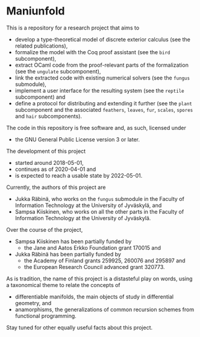 # Maniunfold

This is a repository for a research project that aims to

* develop a type-theoretical model of discrete exterior calculus
  (see the related publications),
* formalize the model with the Coq proof assistant
  (see the `bird` subcomponent),
* extract OCaml code from the proof-relevant parts of the formalization
  (see the `ungulate` subcomponent),
* link the extracted code with existing numerical solvers
  (see the `fungus` submodule),
* implement a user interface for the resulting system
  (see the `reptile` subcomponent) and
* define a protocol for distributing and extending it further
  (see the `plant` subcomponent and the associated
  `feathers`, `leaves`, `fur`, `scales`, `spores` and `hair` subcomponents).

The code in this repository is free software and, as such, licensed under

* the GNU General Public License version 3 or later.

The development of this project

* started around 2018-05-01,
* continues as of 2020-04-01 and
* is expected to reach a usable state by 2022-05-01.

Currently, the authors of this project are

* Jukka Räbinä, who works on the `fungus` submodule
  in the Faculty of Information Technology at the University of Jyväskylä, and
* Sampsa Kiiskinen, who works on all the other parts
  in the Faculty of Information Technology at the University of Jyväskylä.

Over the course of the project,

* Sampsa Kiiskinen has been partially funded by
    * the Jane and Aatos Erkko Foundation grant 170015 and
* Jukka Räbinä has been partially funded by
    * the Academy of Finland grants 259925, 260076 and 295897 and
    * the European Research Council advanced grant 320773.

As is tradition,
the name of this project is a distasteful play on words,
using a taxonomical theme to relate the concepts of

* differentiable manifolds,
  the main objects of study in differential geometry, and
* anamorphisms,
  the generalizations of common recursion schemes from functional programming.

Stay tuned for other equally useful facts about this project.
